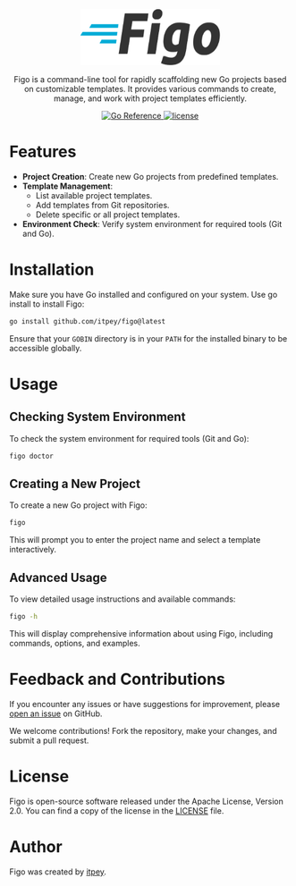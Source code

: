 [//]: # "Title: figo"
[//]: # "Author: itpey"
[//]: # "Attendees: itpey"
[//]: # "Tags: #itpey #go #figo #golang #go-lang #cli"

<div align="center">
<picture>
  <source media="(prefers-color-scheme: dark)" srcset="https://raw.githubusercontent.com/itpey/figo/main/static/images/figo_icon_dark.png"  width="250" height="100">
  <img alt="Figo is a command-line tool for rapidly scaffolding new Go projects based on customizable templates. It provides various commands to create, manage, and work with project templates efficiently." src="https://raw.githubusercontent.com/itpey/figo/main/static/images/figo_icon-light.png"  width="250" height="100" >
</picture>
</div>

<p align="center">
Figo is a command-line tool for rapidly scaffolding new Go projects based on customizable templates. It provides various commands to create, manage, and work with project templates efficiently.
</p>

<p align="center">
  <a href="https://pkg.go.dev/github.com/itpey/keycontrol">
    <img src="https://pkg.go.dev/badge/github.com/itpey/figo.svg" alt="Go Reference">
  </a>
  <a href="https://github.com/itpey/figo/blob/main/LICENSE">
    <img src="https://img.shields.io/github/license/itpey/figo" alt="license">
  </a>
</p>

# Features

- **Project Creation**: Create new Go projects from predefined templates.
- **Template Management**:
  - List available project templates.
  - Add templates from Git repositories.
  - Delete specific or all project templates.
- **Environment Check**: Verify system environment for required tools (Git and Go).

# Installation

Make sure you have Go installed and configured on your system. Use go install to install Figo:

```bash
go install github.com/itpey/figo@latest
```

Ensure that your `GOBIN` directory is in your `PATH` for the installed binary to be accessible globally.

# Usage

## Checking System Environment

To check the system environment for required tools (Git and Go):

```bash
figo doctor
```

## Creating a New Project

To create a new Go project with Figo:

```bash
figo
```

This will prompt you to enter the project name and select a template interactively.

## Advanced Usage

To view detailed usage instructions and available commands:

```bash
figo -h
```

This will display comprehensive information about using Figo, including commands, options, and examples.

# Feedback and Contributions

If you encounter any issues or have suggestions for improvement, please [open an issue](https://github.com/itpey/figo/issues) on GitHub.

We welcome contributions! Fork the repository, make your changes, and submit a pull request.

# License

Figo is open-source software released under the Apache License, Version 2.0. You can find a copy of the license in the [LICENSE](https://github.com/itpey/figo/blob/main/LICENSE) file.

# Author

Figo was created by [itpey](https://github.com/itpey).
